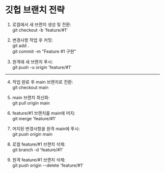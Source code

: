 # 깃헙 브랜치 전략
1. 로컬에서 새 브랜치 생성 및 전환:<br>
git checkout -b 'feature/#1'

2. 변경사항 작업 후 커밋:<br>
git add .<br>
git commit -m "Feature #1 구현"

3. 원격에 새 브랜치 푸시:<br>
git push -u origin 'feature/#1'
-------------------------------------
4. 작업 완료 후 main 브랜치로 전환:<br>
git checkout main

5. main 브랜치 최신화:<br>
git pull origin main

6. feature/#1 브랜치를 main에 머지:<br>
git merge 'feature/#1'

7. 머지된 변경사항을 원격 main에 푸시:<br>
git push origin main

8. 로컬 feature/#1 브랜치 삭제:<br>
git branch -d 'feature/#1'

9. 원격 feature/#1 브랜치 삭제:<br>
git push origin --delete 'feature/#1'

